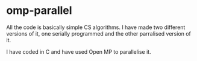# omp-parallel

All the code is basically simple CS algorithms. I have made two different versions of it, one serially programmed and the other parralised version of it.

I have coded in C and have used Open MP to parallelise it.
